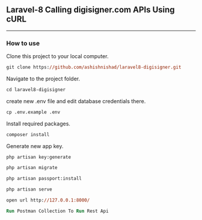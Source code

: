## Laravel-8 Calling digisigner.com APIs Using cURL

-----

### How to use

Clone this project to your local computer.

```ps
git clone https://github.com/ashishnishad/laravel8-digisigner.git
```

Navigate to the project folder.

```ps
cd laravel8-digisigner
```

create new .env file and edit database credentials there.

```ps
cp .env.example .env
```

Install required packages.

```ps
composer install
```

Generate new app key.

```ps
php artisan key:generate
```

```ps
php artisan migrate
```

```ps
php artisan passport:install
```

```ps
php artisan serve
```

```ps
open url http://127.0.0.1:8000/
```

```ps
Run Postman Collection To Run Rest Api
```
